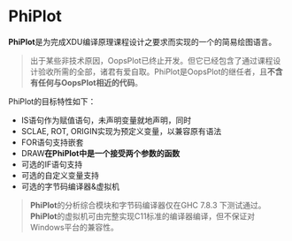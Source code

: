 PhiPlot
========

**PhiPlot**是为完成XDU编译原理课程设计之要求而实现的一个的简易绘图语言。

> 出于某些非技术原因，OopsPlot已终止开发。但它已经包含了通过课程设计验收所需的全部，诸君有爱自取。PhiPlot是OopsPlot的继任者，且**不含有任何与OopsPlot相近的代码**。

PhiPlot的目标特性如下：

+ IS语句作为赋值语句，未声明变量就地声明，同时
+ SCLAE, ROT, ORIGIN实现为预定义变量，以兼容原有语法
+ FOR语句支持嵌套
+ DRAW**在PhiPlot中是一个接受两个参数的函数**
+ 可选的IF语句支持
+ 可选的自定义变量支持
+ 可选的字节码编译器&虚拟机

> **PhiPlot**的分析综合模块和字节码编译器仅在GHC 7.8.3 下测试通过。
> **PhiPlot**的虚拟机可由完整实现C11标准的编译器编译，但不保证对Windows平台的兼容性。
